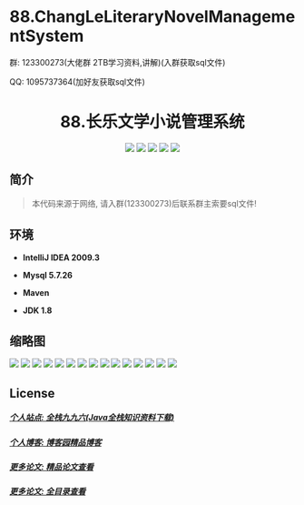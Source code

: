 
# 88.ChangLeLiteraryNovelManagementSystem

<p>群: 123300273(大佬群 2TB学习资料,讲解)(入群获取sql文件)</p>
<p>QQ: 1095737364(加好友获取sql文件)</p>

<p><h1 align="center">88.长乐文学小说管理系统</h1></p>

<p align="center">
	<img src="https://img.shields.io/badge/jdk-1.8-orange.svg"/>
    <img src="https://img.shields.io/badge/spring-5.x-lightgrey.svg"/>
    <img src="https://img.shields.io/badge/springmvc-3.x-blue.svg"/>
    <img src="https://img.shields.io/badge/mybatis-3.x-blue.svg"/>
    <img src="https://img.shields.io/badge/springboot-3.x-blue.svg"/>
</p>

## 简介

> 本代码来源于网络, 请入群(123300273)后联系群主索要sql文件!

## 环境

- <b>IntelliJ IDEA 2009.3</b>

- <b>Mysql 5.7.26</b>

- <b>Maven</b>

- <b>JDK 1.8</b>


## 缩略图

![](https://img2022.cnblogs.com/blog/588112/202202/588112-20220222104122974-735822178.png)
![](https://img2022.cnblogs.com/blog/588112/202202/588112-20220222104129725-1700487475.png)
![](https://img2022.cnblogs.com/blog/588112/202202/588112-20220222104136734-1887466721.png)
![](https://img2022.cnblogs.com/blog/588112/202202/588112-20220222104142845-300372812.png)
![](https://img2022.cnblogs.com/blog/588112/202202/588112-20220222104149597-380542301.png)
![](https://img2022.cnblogs.com/blog/588112/202202/588112-20220222104156806-243832459.png)
![](https://img2022.cnblogs.com/blog/588112/202202/588112-20220222104203466-781196802.png)
![](https://img2022.cnblogs.com/blog/588112/202202/588112-20220222104209558-940351125.png)
![](https://img2022.cnblogs.com/blog/588112/202202/588112-20220222104214804-585768431.png)
![](https://img2022.cnblogs.com/blog/588112/202202/588112-20220222104220776-124348609.png)
![](https://img2022.cnblogs.com/blog/588112/202202/588112-20220222104227576-1186419159.png)
![](https://img2022.cnblogs.com/blog/588112/202202/588112-20220222104233970-1281144304.png)
![](https://img2022.cnblogs.com/blog/588112/202202/588112-20220222104240010-1265851425.png)
![](https://img2022.cnblogs.com/blog/588112/202202/588112-20220222104246260-45905283.png)
![](https://img2022.cnblogs.com/blog/588112/202202/588112-20220222104251890-638238169.png)


## License

##### [个人站点: 全栈九九六(Java全栈知识资料下载)](https://www.blog996.com/)
##### [个人博客: 博客园精品博客](https://www.cnblogs.com/yysbolg/)
##### [更多论文: 精品论文查看](https://www.cnblogs.com/yysbolg/category/1886262.html)
##### [更多论文: 全目录查看](https://www.blog996.com/md/2021-09-22-1632317852192.html)



